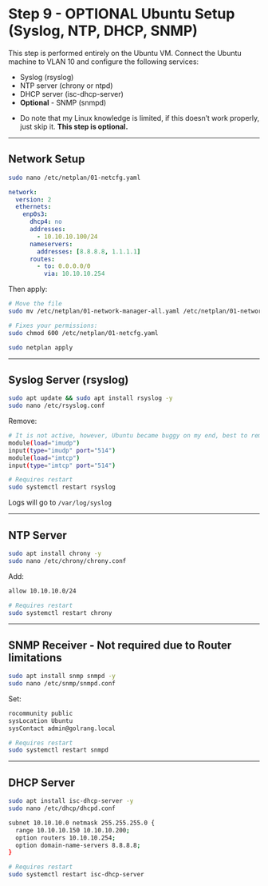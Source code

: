 # Step 9 - OPTIONAL Ubuntu Setup (Syslog, NTP, DHCP, SNMP)

This step is performed entirely on the Ubuntu VM. Connect the Ubuntu machine to VLAN 10 and configure the following services:

- Syslog (rsyslog)
- NTP server (chrony or ntpd)
- DHCP server (isc-dhcp-server)
- **Optional** - SNMP (snmpd)

* Do note that my Linux knowledge is limited, if this doesn’t work properly, just skip it. **This step is optional.**

---

## Network Setup

```bash
sudo nano /etc/netplan/01-netcfg.yaml
```

```yaml
network:
  version: 2
  ethernets:
    enp0s3:
      dhcp4: no
      addresses:
        - 10.10.10.100/24
      nameservers:
        addresses: [8.8.8.8, 1.1.1.1]
      routes:
        - to: 0.0.0.0/0
          via: 10.10.10.254
```

Then apply:

```bash
# Move the file
sudo mv /etc/netplan/01-network-manager-all.yaml /etc/netplan/01-network-manager-all.yaml.bak

# Fixes your permissions:
sudo chmod 600 /etc/netplan/01-netcfg.yaml

sudo netplan apply
```

---

## Syslog Server (rsyslog)

```bash
sudo apt update && sudo apt install rsyslog -y
sudo nano /etc/rsyslog.conf
```

Remove:

```bash
# It is not active, however, Ubuntu became buggy on my end, best to remove.
module(load="imudp")
input(type="imudp" port="514")
module(load="imtcp")
input(type="imtcp" port="514")
```

```bash
# Requires restart
sudo systemctl restart rsyslog
```

Logs will go to `/var/log/syslog`

---

## NTP Server

```bash
sudo apt install chrony -y
sudo nano /etc/chrony/chrony.conf
```

Add:

```bash
allow 10.10.10.0/24
```

```bash
# Requires restart
sudo systemctl restart chrony
```

---

## SNMP Receiver - Not required due to Router limitations

```bash
sudo apt install snmp snmpd -y
sudo nano /etc/snmp/snmpd.conf
```

Set:

```bash
rocommunity public
sysLocation Ubuntu
sysContact admin@golrang.local
```

```bash
# Requires restart
sudo systemctl restart snmpd
```

---

## DHCP Server

```bash
sudo apt install isc-dhcp-server -y
sudo nano /etc/dhcp/dhcpd.conf
```

```bash
subnet 10.10.10.0 netmask 255.255.255.0 {
  range 10.10.10.150 10.10.10.200;
  option routers 10.10.10.254;
  option domain-name-servers 8.8.8.8;
}
```

```bash
# Requires restart
sudo systemctl restart isc-dhcp-server
```
